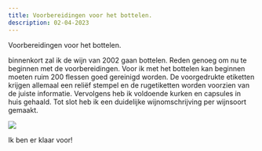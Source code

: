 ```yaml
---
title: Voorbereidingen voor het bottelen.
description: 02-04-2023
---
```

Voorbereidingen voor het bottelen.


binnenkort zal ik de wijn van 2002 gaan bottelen. Reden genoeg om nu te beginnen met de voorbereidingen. Voor ik met het bottelen kan beginnen moeten ruim 200 flessen goed gereinigd worden. De voorgedrukte etiketten krijgen  allemaal een reliëf stempel en de rugetiketten worden voorzien van de juiste informatie. Vervolgens heb ik voldoende kurken en capsules in huis gehaald. Tot slot heb ik een duidelijke wijnomschrijving per wijnsoort gemaakt. 

![](/img/img_7332.jpg)

Ik ben er klaar voor!